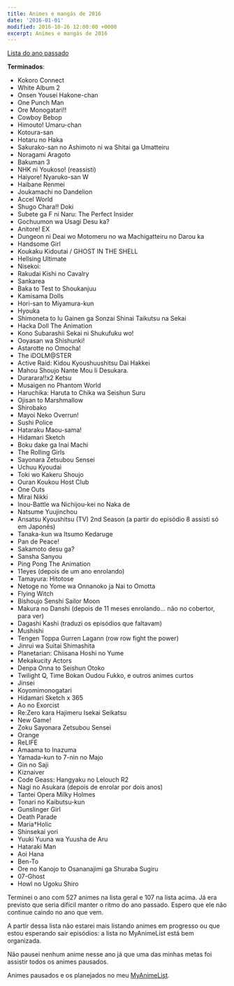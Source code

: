 ```yaml
---
title: Animes e mangás de 2016
date: '2016-01-01'
modified: 2016-10-26 12:00:00 +0000
excerpt: Animes e mangás de 2016
---
```




[Lista do ano passado](https://qgustavor.github.io/blog/animes-assistidos-e-mangás-de-2015)

**Terminados**:

-   Kokoro Connect
-   White Album 2
-   Onsen Yousei Hakone-chan
-   One Punch Man
-   Ore Monogatari!!
-   Cowboy Bebop
-   Himouto! Umaru-chan
-   Kotoura-san
-   Hotaru no Haka
-   Sakurako-san no Ashimoto ni wa Shitai ga Umatteiru
-   Noragami Aragoto
-   Bakuman 3
-   NHK ni Youkoso! (reassisti)
-   Haiyore! Nyaruko-san W
-   Haibane Renmei
-   Joukamachi no Dandelion
-   Accel World
-   Shugo Chara!! Doki
-   Subete ga F ni Naru: The Perfect Insider
-   Gochuumon wa Usagi Desu ka?
-   Anitore! EX
-   Dungeon ni Deai wo Motomeru no wa Machigatteiru no Darou ka
-   Handsome Girl
-   Koukaku Kidoutai / GHOST IN THE SHELL
-   Hellsing Ultimate
-   Nisekoi:
-   Rakudai Kishi no Cavalry
-   Sankarea
-   Baka to Test to Shoukanjuu
-   Kamisama Dolls
-   Hori-san to Miyamura-kun
-   Hyouka
-   Shimoneta to Iu Gainen ga Sonzai Shinai Taikutsu na Sekai
-   Hacka Doll The Animation
-   Kono Subarashii Sekai ni Shukufuku wo!
-   Ooyasan wa Shishunki!
-   Astarotte no Omocha!
-   The iDOLM@STER
-   Active Raid: Kidou Kyoushuushitsu Dai Hakkei
-   Mahou Shoujo Nante Mou Ii Desukara.
-   Durarara!!x2 Ketsu
-   Musaigen no Phantom World
-   Haruchika: Haruta to Chika wa Seishun Suru
-   Ojisan to Marshmallow
-   Shirobako
-   Mayoi Neko Overrun!
-   Sushi Police
-   Hataraku Maou-sama!
-   Hidamari Sketch
-   Boku dake ga Inai Machi
-   The Rolling Girls
-   Sayonara Zetsubou Sensei
-   Uchuu Kyoudai
-   Toki wo Kakeru Shoujo
-   Ouran Koukou Host Club
-   One Outs
-   Mirai Nikki
-   Inou-Battle wa Nichijou-kei no Naka de
-   Natsume Yuujinchou
-   Ansatsu Kyoushitsu (TV) 2nd Season (a partir do episódio 8 assisti só em Japonês)
-   Tanaka-kun wa Itsumo Kedaruge
-   Pan de Peace!
-   Sakamoto desu ga?
-   Sansha Sanyou
-   Ping Pong The Animation
-   11eyes (depois de um ano enrolando)
-   Tamayura: Hitotose
-   Netoge no Yome wa Onnanoko ja Nai to Omotta
-   Flying Witch
-   Bishoujo Senshi Sailor Moon
-   Makura no Danshi (depois de 11 meses enrolando... não no cobertor, para ver)
-   Dagashi Kashi (traduzi os episódios que faltavam)
-   Mushishi
-   Tengen Toppa Gurren Lagann (row row fight the power)
-   Jinrui wa Suitai Shimashita
-   Planetarian: Chiisana Hoshi no Yume
-   Mekakucity Actors
-   Denpa Onna to Seishun Otoko
-   Twilight Q, Time Bokan Oudou Fukko, e outros animes curtos
-   Jinsei
-   Koyomimonogatari
-   Hidamari Sketch x 365
-   Ao no Exorcist
-   Re:Zero kara Hajimeru Isekai Seikatsu
-   New Game!
-   Zoku Sayonara Zetsubou Sensei
-   Orange
-   ReLIFE
-   Amaama to Inazuma
-   Yamada-kun to 7-nin no Majo
-   Gin no Saji
-   Kiznaiver
-   Code Geass: Hangyaku no Lelouch R2
-   Nagi no Asukara (depois de enrolar por dois anos)
-   Tantei Opera Milky Holmes
-   Tonari no Kaibutsu-kun
-   Gunslinger Girl
-   Death Parade
-   Maria†Holic
-   Shinsekai yori
-   Yuuki Yuuna wa Yuusha de Aru
-   Hataraki Man
-   Aoi Hana
-   Ben-To
-   Ore no Kanojo to Osananajimi ga Shuraba Sugiru
-   07-Ghost
-   Howl no Ugoku Shiro

Terminei o ano com 527 animes na lista geral e 107 na lista acima. Já era previsto que seria difícil manter o ritmo do ano passado. Espero que ele não continue caindo no ano que vem.

A partir dessa lista não estarei mais listando animes em progresso ou que estou esperando sair episódios:
a lista no MyAnimeList está bem organizada.

Não pausei nenhum anime nesse ano já que uma das minhas metas foi assistir todos os animes pausados.

Animes pausados e os planejados no meu [MyAnimeList](https://myanimelist.net/animelist/qgustavor).
